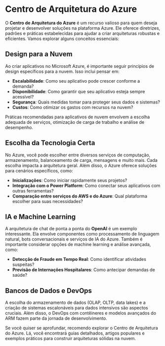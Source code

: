 # Centro de Arquitetura do Azure

O **Centro de Arquitetura do Azure** é um recurso valioso para quem deseja projetar e desenvolver soluções na plataforma Azure. Ele oferece diretrizes, padrões e práticas estabelecidas para ajudar a criar arquiteturas robustas e eficientes. Vamos explorar alguns conceitos essenciais:

## Design para a Nuvem

Ao criar aplicativos no Microsoft Azure, é importante seguir princípios de design específicos para a nuvem. Isso inclui pensar em:

- **Escalabilidade**: Como seu aplicativo pode crescer conforme a demanda?
- **Disponibilidade**: Como garantir que seu aplicativo esteja sempre acessível?
- **Segurança**: Quais medidas tomar para proteger seus dados e sistemas?
- **Custos**: Como otimizar os gastos com recursos na nuvem?

Práticas recomendadas para aplicativos de nuvem envolvem a escolha adequada de serviços, otimização de carga de trabalho e análise de desempenho.

## Escolha da Tecnologia Certa

No Azure, você pode escolher entre diversos serviços de computação, armazenamento, balanceamento de carga, mensagens e muito mais. Cada escolha impacta a arquitetura geral. Além disso, o Azure oferece soluções para cenários específicos, como:

- **Inicializações**: Como iniciar rapidamente seus projetos?
- **Integração com o Power Platform**: Como conectar seus aplicativos com outras ferramentas?
- **Comparação entre serviços do AWS e do Azure**: Qual plataforma escolher para suas necessidades?

## IA e Machine Learning

A arquitetura de chat de ponta a ponta do **OpenAI** é um exemplo interessante. Ela envolve componentes como processamento de linguagem natural, bots conversacionais e serviços de IA do Azure. Também é importante considerar opções de machine learning e análise avançada, como:

- **Detecção de Fraude em Tempo Real**: Como identificar atividades suspeitas?
- **Previsão de Internações Hospitalares**: Como antecipar demandas de saúde?

## Bancos de Dados e DevOps

A escolha do armazenamento de dados (OLAP, OLTP, data lakes) e a criação de sistemas escalonáveis para dados intensivos são aspectos cruciais. Além disso, o DevOps com contêineres e modelos avançados do ARM fazem parte da jornada de desenvolvimento.

Se você quiser se aprofundar, recomendo explorar o Centro de Arquitetura do Azure. Lá, você encontrará guias detalhados, artigos populares e exemplos práticos para construir arquiteturas sólidas na nuvem.
